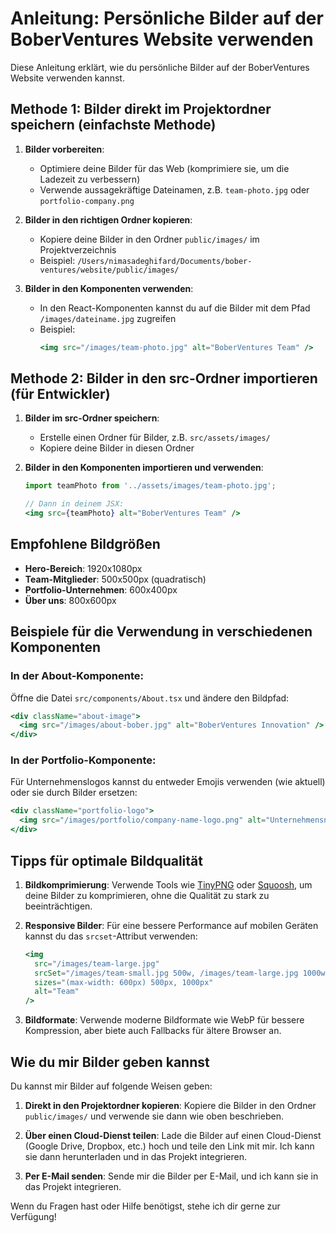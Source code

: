 # Anleitung: Persönliche Bilder auf der BoberVentures Website verwenden

Diese Anleitung erklärt, wie du persönliche Bilder auf der BoberVentures Website verwenden kannst.

## Methode 1: Bilder direkt im Projektordner speichern (einfachste Methode)

1. **Bilder vorbereiten**:
   - Optimiere deine Bilder für das Web (komprimiere sie, um die Ladezeit zu verbessern)
   - Verwende aussagekräftige Dateinamen, z.B. `team-photo.jpg` oder `portfolio-company.png`

2. **Bilder in den richtigen Ordner kopieren**:
   - Kopiere deine Bilder in den Ordner `public/images/` im Projektverzeichnis
   - Beispiel: `/Users/nimasadeghifard/Documents/bober-ventures/website/public/images/`

3. **Bilder in den Komponenten verwenden**:
   - In den React-Komponenten kannst du auf die Bilder mit dem Pfad `/images/dateiname.jpg` zugreifen
   - Beispiel:
     ```jsx
     <img src="/images/team-photo.jpg" alt="BoberVentures Team" />
     ```

## Methode 2: Bilder in den src-Ordner importieren (für Entwickler)

1. **Bilder im src-Ordner speichern**:
   - Erstelle einen Ordner für Bilder, z.B. `src/assets/images/`
   - Kopiere deine Bilder in diesen Ordner

2. **Bilder in den Komponenten importieren und verwenden**:
   ```jsx
   import teamPhoto from '../assets/images/team-photo.jpg';
   
   // Dann in deinem JSX:
   <img src={teamPhoto} alt="BoberVentures Team" />
   ```

## Empfohlene Bildgrößen

- **Hero-Bereich**: 1920x1080px
- **Team-Mitglieder**: 500x500px (quadratisch)
- **Portfolio-Unternehmen**: 600x400px
- **Über uns**: 800x600px

## Beispiele für die Verwendung in verschiedenen Komponenten

### In der About-Komponente:
Öffne die Datei `src/components/About.tsx` und ändere den Bildpfad:

```jsx
<div className="about-image">
  <img src="/images/about-bober.jpg" alt="BoberVentures Innovation" />
</div>
```

### In der Portfolio-Komponente:
Für Unternehmenslogos kannst du entweder Emojis verwenden (wie aktuell) oder sie durch Bilder ersetzen:

```jsx
<div className="portfolio-logo">
  <img src="/images/portfolio/company-name-logo.png" alt="Unternehmensname" />
</div>
```

## Tipps für optimale Bildqualität

1. **Bildkomprimierung**: Verwende Tools wie [TinyPNG](https://tinypng.com/) oder [Squoosh](https://squoosh.app/), um deine Bilder zu komprimieren, ohne die Qualität zu stark zu beeinträchtigen.

2. **Responsive Bilder**: Für eine bessere Performance auf mobilen Geräten kannst du das `srcset`-Attribut verwenden:
   ```jsx
   <img 
     src="/images/team-large.jpg" 
     srcSet="/images/team-small.jpg 500w, /images/team-large.jpg 1000w"
     sizes="(max-width: 600px) 500px, 1000px"
     alt="Team" 
   />
   ```

3. **Bildformate**: Verwende moderne Bildformate wie WebP für bessere Kompression, aber biete auch Fallbacks für ältere Browser an.

## Wie du mir Bilder geben kannst

Du kannst mir Bilder auf folgende Weisen geben:

1. **Direkt in den Projektordner kopieren**: Kopiere die Bilder in den Ordner `public/images/` und verwende sie dann wie oben beschrieben.

2. **Über einen Cloud-Dienst teilen**: Lade die Bilder auf einen Cloud-Dienst (Google Drive, Dropbox, etc.) hoch und teile den Link mit mir. Ich kann sie dann herunterladen und in das Projekt integrieren.

3. **Per E-Mail senden**: Sende mir die Bilder per E-Mail, und ich kann sie in das Projekt integrieren.

Wenn du Fragen hast oder Hilfe benötigst, stehe ich dir gerne zur Verfügung! 